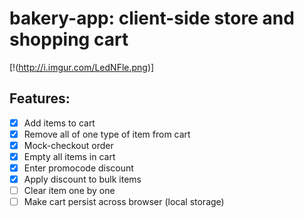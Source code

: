 # bakery-app: client-side store and shopping cart

[!(http://i.imgur.com/LedNFle.png)]

## Features: 
- [x] Add items to cart
- [x] Remove all of one type of item from cart
- [x] Mock-checkout order
- [x] Empty all items in cart
- [x] Enter promocode discount
- [x] Apply discount to bulk items
- [ ] Clear item one by one
- [ ] Make cart persist across browser (local storage)